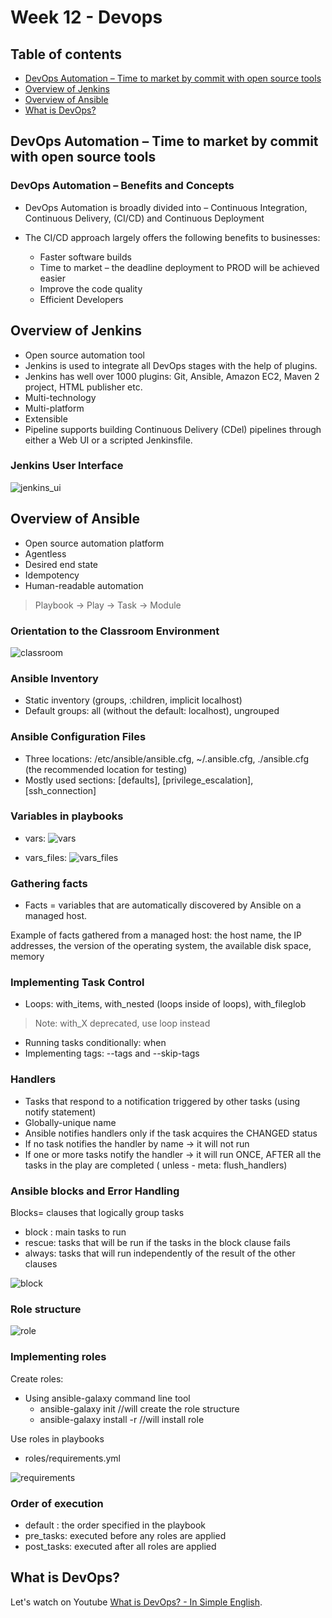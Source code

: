 # Week 12 - Devops

## Table of contents

- [DevOps Automation – Time to market by commit with open source tools](#devops-automation-–-time-to-market-by-commit-with-open-source-tools)
- [Overview of Jenkins](#overview-of-jenkins)
- [Overview of Ansible](#overview-of-ansible)
- [What is DevOps?](#what-is-devops?)

## DevOps Automation – Time to market by commit with open source tools

### DevOps Automation – Benefits and Concepts

- DevOps Automation is broadly divided into – Continuous Integration, Continuous Delivery, (CI/CD) and Continuous Deployment

- The CI/CD approach largely offers the following benefits to businesses:
  - Faster software builds
  - Time to market – the deadline deployment to PROD will be achieved easier
  - Improve the code quality
  - Efficient Developers

## Overview of Jenkins

- Open source automation tool
- Jenkins is used to integrate all DevOps stages with the help of plugins.
- Jenkins has well over 1000 plugins: Git, Ansible, Amazon EC2, Maven 2 project, HTML publisher etc.
- Multi-technology
- Multi-platform
- Extensible
- Pipeline supports building Continuous Delivery (CDel) pipelines through either a Web UI or a scripted Jenkinsfile.

### Jenkins User Interface

![jenkins_ui](https://github.com/WebToLearn/fx-trading-app/blob/devops_open_source/Week_12/Theory/images/jenkins_ui.PNG)

## Overview of Ansible

- Open source automation platform
- Agentless
- Desired end state
- Idempotency
- Human-readable automation

> Playbook -> Play -> Task -> Module

### Orientation to the Classroom Environment

![classroom](https://github.com/WebToLearn/fx-trading-app/blob/devops_open_source/Week_12/Theory/images/classroom.PNG)

### Ansible Inventory

- Static inventory (groups, :children, implicit localhost) 
- Default groups: all (without the default: localhost), ungrouped

### Ansible Configuration Files

- Three locations: /etc/ansible/ansible.cfg, ~/.ansible.cfg, ./ansible.cfg (the recommended location for testing)
- Mostly used sections: [defaults], [privilege_escalation], [ssh_connection]

### Variables in playbooks

- vars:
![vars](https://github.com/WebToLearn/fx-trading-app/blob/devops_open_source/Week_12/Theory/images/vars.png)

- vars_files:
![vars_files](https://github.com/WebToLearn/fx-trading-app/blob/devops_open_source/Week_12/Theory/images/vars_files.png)

### Gathering facts

- Facts = variables that are automatically discovered by Ansible on a managed host.

Example of facts gathered from a managed host: the host name, the IP addresses, the version of the operating system, the available disk space, memory

### Implementing Task Control

- Loops: with_items, with_nested (loops inside of loops), with_fileglob
> Note: with_X deprecated, use loop instead
- Running tasks conditionally: when
- Implementing tags: --tags and --skip-tags

### Handlers

- Tasks that respond to a notification triggered by other tasks (using notify statement)
- Globally-unique name
- Ansible notifies handlers only if the task acquires the CHANGED status
- If no task notifies the handler by name -> it will not run
- If one or more tasks notify the handler -> it will run ONCE, AFTER all the tasks in the play are completed ( unless - meta: flush_handlers) 

### Ansible blocks and Error Handling

Blocks= clauses that logically group tasks

- block : main tasks to run
- rescue: tasks that will be run if the tasks in the block clause fails
- always: tasks that will run independently of the result of the other clauses

![block](https://github.com/WebToLearn/fx-trading-app/blob/devops_open_source/Week_12/Theory/images/block.png)

### Role structure

![role](https://github.com/WebToLearn/fx-trading-app/blob/devops_open_source/Week_12/Theory/images/role.PNG)

### Implementing roles

Create roles:

- Using ansible-galaxy command line tool
  - ansible-galaxy  init //will create the role structure
  - ansible-galaxy install -r //will install role

Use roles in playbooks

- roles/requirements.yml

![requirements](https://github.com/WebToLearn/fx-trading-app/blob/devops_open_source/Week_12/Theory/images/requirements.png)

### Order of execution

- default : the order specified in the playbook
- pre_tasks: executed before any roles are applied
- post_tasks: executed after all roles are applied

## What is DevOps?

Let's watch on Youtube [What is DevOps? - In Simple English](https://www.youtube.com/watch?v=_I94-tJlovg).
